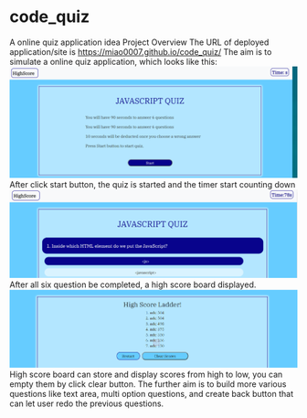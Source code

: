# code_quiz
A online quiz application idea
Project Overview
The URL of deployed application/site is https://miao0007.github.io/code_quiz/
The aim is to simulate a online quiz application, which looks like this:
![image](assets/images/first_page.png)
After click start button, the quiz is started and the timer start counting down
![image](assets/images/quiz_page.png)
After all six question be completed, a high score board displayed.
![image](assets/images/high_score.png)
High score board can store and display scores from high to low, you can empty them by click clear button.
The further aim is to build more various questions like text area, multi option questions, and create back button that can let user redo the previous questions. 
